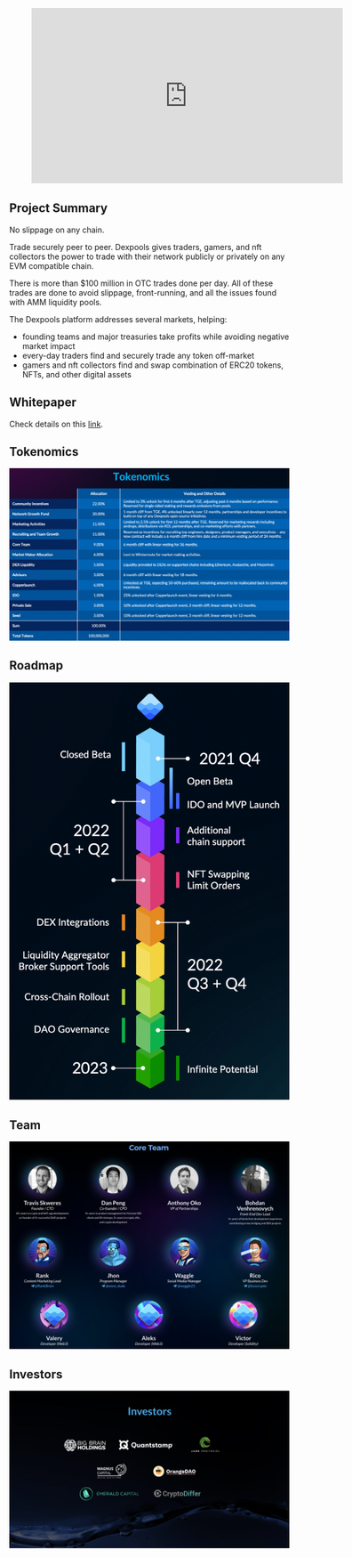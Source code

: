 <figure class="video_container">
  <iframe width="560" height="315" src="https://www.youtube.com/embed/_07i5LG63Cg" title="YouTube video player" frameborder="0" allow="accelerometer; autoplay; clipboard-write; encrypted-media; gyroscope; picture-in-picture" allowfullscreen></iframe>
</figure>


## Project Summary

No slippage on any chain. 

Trade securely peer to peer. Dexpools gives traders, gamers, and nft collectors the power to trade with their network publicly or privately on any EVM compatible chain. 

There is more than $100 million in OTC trades done per day. All of these trades are done to avoid slippage, front-running, and all the issues found with AMM liquidity pools.

The Dexpools platform addresses several markets, helping: 
- founding teams and major treasuries take profits while avoiding negative market impact 
- every-day traders find and securely trade any token off-market 
- gamers and nft collectors find and swap combination of ERC20 tokens, NFTs, and other digital assets

## Whitepaper

Check details on this [link](https://dexpools.com/wp-content/uploads/2022/03/Dexpools_WhitePaper.pdf).

## Tokenomics

![Tokenomics](https://raw.githubusercontent.com/Netswap/launchpad-resources/testnet/v2/0xf8eeaa0288cc77ba347527bf09fc6914182ec564/static/images/tokenomics.png)

## Roadmap

![Roadmap](https://raw.githubusercontent.com/Netswap/launchpad-resources/testnet/v2/0xf8eeaa0288cc77ba347527bf09fc6914182ec564/static/images/roadmap.png)

## Team

![Team](https://raw.githubusercontent.com/Netswap/launchpad-resources/testnet/v2/0xf8eeaa0288cc77ba347527bf09fc6914182ec564/static/images/team.png)

## Investors

![Investors](https://raw.githubusercontent.com/Netswap/launchpad-resources/testnet/v2/0xf8eeaa0288cc77ba347527bf09fc6914182ec564/static/images/investors.png)
